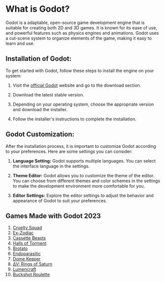 # What is Godot?

Godot is a adaptable, open-source game development engine that is suitable for creating both 2D and 3D games. It is known for its ease of use, and powerful features such as physics engines and animations. Godot uses a cut-scene system to organize elements of the game, making it easy to learn and use.

## **Installation of Godot:**
To get started with Godot, follow these steps to install the engine on your system:

1. Visit the [official Godot](https://godotengine.org/) website and go to the download section.

2. Download the latest stable version.

3. Depending on your operating system, choose the appropriate version and download the installer.

4. Follow the installer's instructions to complete the installation.

## **Godot Customization:**
After the installation process, it is important to customize Godot according to your preferences. Here are some settings you can consider:

1. **Language Setting:** 
Godot supports multiple languages. You can select the interface language in the settings.

2. **Theme Editor:** Godot allows you to customize the theme of the editor. You can choose from different themes and color schemes in the settings to make the development environment more comfortable for you.

3. **Editor Settings:** Explore the editor settings to adjust the behavior and appearance of Godot to suit your preferences.

## Games Made with Godot 2023

1. [Cruelty Squad](https://store.steampowered.com/app/1388770/Cruelty_Squad/)
2. [Ex-Zodiac](https://store.steampowered.com/app/1249480/ExZodiac/)
3. [Cassette Beasts](https://store.steampowered.com/app/1321440/Cassette_Beasts/)
4. [Halls of Torment](https://store.steampowered.com/app/2218750/Halls_of_Torment/)
5. [Brotato](https://store.steampowered.com/app/1942280/Brotato/)
6. [Endoparasitic](https://store.steampowered.com/app/2124780/Endoparasitic/)
7. [Dome Keeper](https://store.steampowered.com/app/1637320/Dome_Keeper/)
8. [ΔV: Rings of Saturn](https://store.steampowered.com/app/846030/V_Rings_of_Saturn/)
9. [Lumencraft](https://store.steampowered.com/app/1713810/Lumencraft/)
10. [Buckshot Roulette](https://store.steampowered.com/app/2835570/Buckshot_Roulette/)